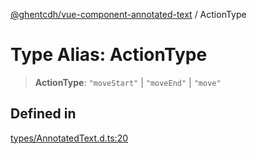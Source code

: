 [@ghentcdh/vue-component-annotated-text](../globals.md) / ActionType

# Type Alias: ActionType

> **ActionType**: `"moveStart"` \| `"moveEnd"` \| `"move"`

## Defined in

[types/AnnotatedText.d.ts:20](https://github.com/GhentCDH/vue_component_annotated_text/blob/4ae83fe63806a0b66e052cea6a1a25b805e2cef9/src/types/AnnotatedText.d.ts#L20)
